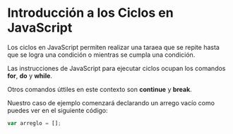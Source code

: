 # Introducción a los Ciclos en JavaScript

Los ciclos en JavaScript permiten realizar una taraea que se repite hasta que se logra una condición o mientras se cumpla una condición.

Las instrucciones de JavaScript para ejecutar ciclos ocupan los comandos __for__, __do__ y __while__. 

Otros comandos úttiles en este contexto son __continue__ y __break__. 

Nuestro caso de ejemplo comenzará declarando un arrego vacío como puedes ver en el siguiente código:

```javascript
var arreglo = [];
```
